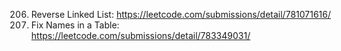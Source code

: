 206. Reverse Linked List: https://leetcode.com/submissions/detail/781071616/
1667. Fix Names in a Table: https://leetcode.com/submissions/detail/783349031/